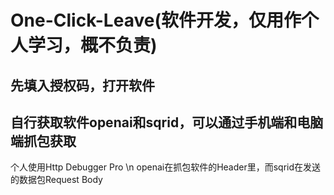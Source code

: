 # One-Click-Leave(软件开发，仅用作个人学习，概不负责)

## 先填入授权码，打开软件

## 自行获取软件openai和sqrid，可以通过手机端和电脑端抓包获取
个人使用Http Debugger Pro \n
openai在抓包软件的Header里，而sqrid在发送的数据包Request Body
